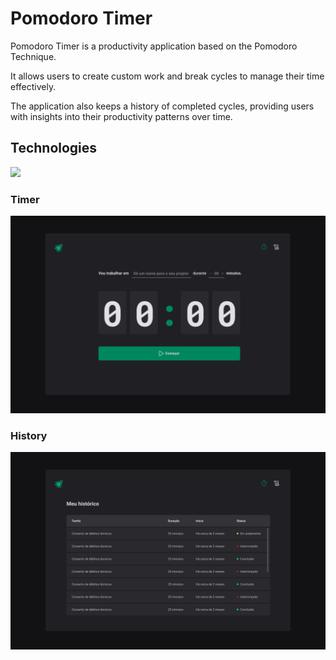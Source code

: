 # Pomodoro Timer

Pomodoro Timer is a productivity application based on the Pomodoro Technique.

It allows users to create custom work and break cycles to manage their time effectively.

The application also keeps a history of completed cycles, providing users with insights into their productivity patterns over time.

## Technologies

<img src="https://skillicons.dev/icons?i=typescript,javascript,html,css,git,styledcomponents,vite,figma,react" />

### Timer

![Home](.github/home.png)

### History

![History](.github/history.png)
